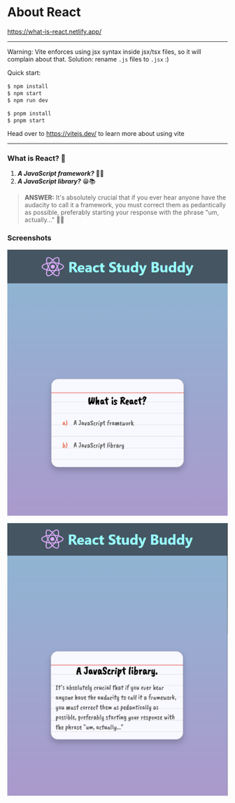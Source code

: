 # About React

https://what-is-react.netlify.app/

---

Warning: Vite enforces using jsx syntax inside jsx/tsx files, so it will complain about that. Solution: rename `.js` files to `.jsx` :)

Quick start:

```
$ npm install
$ npm start
$ npm run dev
```

```
$ pnpm install
$ pnpm start
```

Head over to https://vitejs.dev/ to learn more about using vite

---

### What is React? 🤔

1. **_A JavaScript framework?_** 🥱🫡
2. **_A JavaScript library?_** 😁📚

> **ANSWER:** It's absolutely crucial that if you ever hear anyone have the audacity to call it a framework,
> you must correct them as pedantically as possible, preferably starting your response with the phrase "um, actually..." 🫡😁

### Screenshots

![React Answer](./images/react-question.png)

![React Question](./images/react-answer.png)
